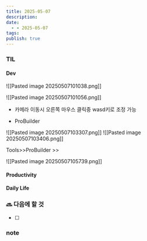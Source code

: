 ```yaml
---
title: 2025-05-07
description: 
date:
  - - 2025-05-07
tags: 
publish: true
---
```


### TIL
#### Dev

![[Pasted image 20250507101038.png]]

![[Pasted image 20250507101056.png]]

- 카메라 이동시
	오른쪽 마우스 클릭중 wasd키로 조정 가능

- ProBuilder

![[Pasted image 20250507103307.png]]
![[Pasted image 20250507103406.png]]

Tools>>ProBuilder >> 

![[Pasted image 20250507105739.png]]
#### Productivity


#### Daily Life


### 🔜 다음에 할 것
- [ ] 


### note

